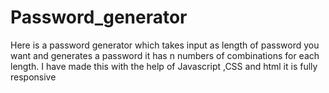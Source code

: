 # Password_generator
Here is a password generator which takes input as length of password you want and generates a password it has n numbers of combinations for each length. I have made this with the help of Javascript ,CSS and html it is fully responsive 
